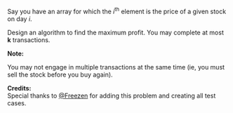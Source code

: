 
Say you have an array for which the *i*<sup>th</sup> element is the price of a given stock on day *i*.

Design an algorithm to find the maximum profit. You may complete at most **k** transactions.

**Note:**<br />
You may not engage in multiple transactions at the same time (ie, you must sell the stock before you buy again).

**Credits:**<br />Special thanks to [@Freezen](https://oj.leetcode.com/discuss/user/Freezen) for adding this problem and creating all test cases.
